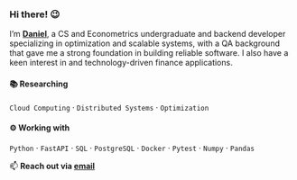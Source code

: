 
### Hi there! 😉
I’m [**Daniel**](https://www.linkedin.com/in/heisdanielade/), a CS and Econometrics undergraduate and backend developer specializing in optimization and scalable systems, with a QA background that gave me a strong foundation in building reliable software. I also have a keen interest in and technology-driven finance applications.

#### 📚 Researching
`Cloud Computing` · `Distributed Systems` · `Optimization`

#### ⚙️ Working with
`Python` · `FastAPI` · `SQL` · `PostgreSQL` · `Docker` · `Pytest` · `Numpy` · `Pandas`

📫 **Reach out via [email](mailto:danieladeofficial@gmail.com)**
